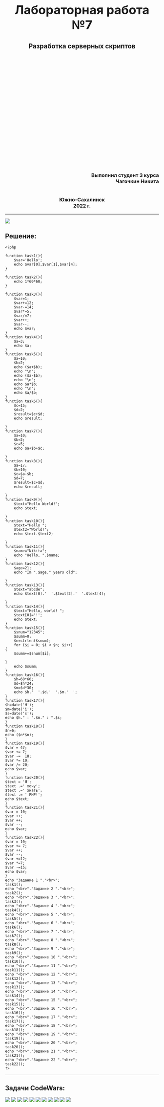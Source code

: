 
<h2 style="text-align: center; margin-top: 100px;font-size:40px">Лабораторная работа №7</h2>
<h2 style="text-align: center; margin-top:10px">Разработка серверных скриптов</h2>
<h3 style="text-align: right; margin-top:400px">Выполнил студент 3 курса <br> Чагочкин Никита</h3>
<h3 style="text-align: center; margin-top:40px">Южно-Сахалинск <br>2022 г. </h3>

- - -

![](index.png)
## Решение:
    <?php 

    function task1(){
        $var='Hello';
        echo $var[0],$var[1],$var[4];
    }

    function task2(){
        echo 1*60*60;
    }

    function task3(){
        $var=1;
        $var+=12;
        $var-=14;
        $var*=5;
        $var/=7;
        $var++;
        $var--;
        echo $var;
    }
    function task4(){
        $a=3;
        echo $a;
    }
    function task5(){
        $a=10;
        $b=2;
        echo ($a+$b);
        echo "\n";
        echo ($a-$b);
        echo "\n";
        echo $a*$b;
        echo "\n";
        echo $a/$b;
    }
    function task6(){
        $c=15;
        $d=2;
        $result=$c+$d;
        echo $result;
        
    }
    function task7(){
        $a=10;
        $b=2;
        $c=5;
        echo $a+$b+$c;
        
    }
    function task8(){
        $a=17;
        $b=10;
        $c=$a-$b;
        $d=7;
        $result=$c+$d;
        echo $result;
        
    }
    function task9(){
        $text="Hello World!";
        echo $text;
        
    }
    function task10(){
        $text="Hello ";
        $text2="World!";
        echo $text.$text2;
        
    }
    function task11(){
        $name="Nikita";
        echo "Hello, ".$name;  
    }
    function task12(){
        $age=21;
        echo "Im ".$age." years old";
        
    }
    function task13(){
        $text="abcde";
        echo $text[0].'  '.$text[2].'  '.$text[4];
        
    }
    function task14(){ 
        $text="Hello, world! ";
        $text[0]='!';
        echo $text;
    }
    function task15(){ 
        $snum="12345";
        $summ=0;
        $n=strlen($snum);
        for ($i = 0; $i < $n; $i++) 
    {
        $summ+=$snum[$i];
        
    }
        echo $summ;
    }
    function task16(){ 
        $h=60*60;
        $d=$h*24;
        $m=$d*30;
        echo $h.'  '.$d.'  '.$m.'  ';
    }
    function task17(){
    $h=date('H');
    $m=date('i');
    $s=date('s');
    echo $h." : ".$m." : ".$s;
    }
    function task18(){
    $n=6;
    echo ($n*$n);
    }
    function task19(){
    $var = 47;
    $var += 7;
    $var -=  18;
    $var *= 10;
    $var /= 20;
    echo $var;
    }
    function task20(){
    $text = 'Я';
    $text .=' хочу';
    $text .=' знать';
    $text .= ' PHP!';
    echo $text;
    }
    function task21(){
    $var = 10;
    $var ++;
    $var ++;
    $var --;
    echo $var;
    }
    function task22(){
    $var = 10;
    $var += 7;
    $var ++;
    $var --;
    $var +=12;
    $var *=7;
    $var -=15;
    echo $var;
    }
    echo "Задание 1 "."<br>";
    task1();
    echo "<br>"."Задание 2 "."<br>";
    task2();
    echo "<br>"."Задание 3 "."<br>";
    task3();
    echo "<br>"."Задание 4 "."<br>";
    task4();
    echo "<br>"."Задание 5 "."<br>";
    task5();
    echo "<br>"."Задание 6 "."<br>";
    task6();
    echo "<br>"."Задание 7 "."<br>";
    task7();
    echo "<br>"."Задание 8 "."<br>";
    task8();
    echo "<br>"."Задание 9 "."<br>";
    task9();
    echo "<br>"."Задание 10 "."<br>";
    task10();
    echo "<br>"."Задание 11 "."<br>";
    task11();
    echo "<br>"."Задание 12 "."<br>";
    task12();
    echo "<br>"."Задание 13 "."<br>";
    task13();
    echo "<br>"."Задание 14 "."<br>";
    task14();
    echo "<br>"."Задание 15 "."<br>";
    task15();
    echo "<br>"."Задание 16 "."<br>";
    task16();
    echo "<br>"."Задание 17 "."<br>";
    task17();
    echo "<br>"."Задание 18 "."<br>";
    task18();
    echo "<br>"."Задание 19 "."<br>";
    task19();
    echo "<br>"."Задание 20 "."<br>";
    task20();
    echo "<br>"."Задание 21 "."<br>";
    task21();
    echo "<br>"."Задание 22 "."<br>";
    task22();
    ?>
- - -

## Задачи CodeWars:
![](Average.png)
![](Bumps.png)
![](Chocolate.png)
![](Digits.png)
![](Evaporator.png)
![](FizzBuzz.png)
![](Meetup.png)
![](Product.png)
![](reject.png)
![](Scrolling.png)
![](Words.png)